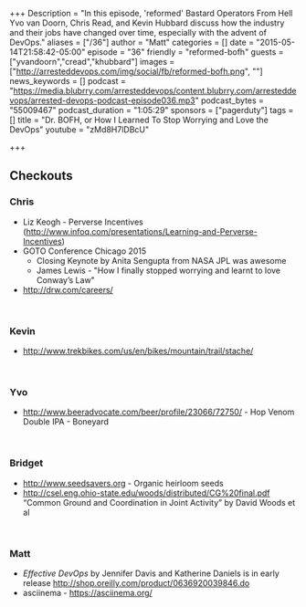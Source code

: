 +++
Description = "In this episode, 'reformed' Bastard Operators From Hell Yvo van Doorn, Chris Read, and Kevin Hubbard discuss how the industry and their jobs have changed over time, especially with the advent of DevOps."
aliases = ["/36"]
author = "Matt"
categories = []
date = "2015-05-14T21:58:42-05:00"
episode = "36"
friendly = "reformed-bofh"
guests = ["yvandoorn","cread","khubbard"]
images = ["http://arresteddevops.com/img/social/fb/reformed-bofh.png", ""]
news_keywords = []
podcast = "https://media.blubrry.com/arresteddevops/content.blubrry.com/arresteddevops/arrested-devops-podcast-episode036.mp3"
podcast_bytes = "55009467"
podcast_duration = "1:05:29"
sponsors = ["pagerduty"]
tags = []
title = "Dr. BOFH, or How I Learned To Stop Worrying and Love the DevOps"
youtube = "zMd8H7lDBcU"

+++
<h2>Checkouts</h2>
<h3>Chris</h3>
<ul>
	<li>Liz Keogh - Perverse Incentives (<a href="http://www.infoq.com/presentations/Learning-and-Perverse-Incentives">http://www.infoq.com/presentations/Learning-and-Perverse-Incentives</a>)</li>
	<li>GOTO Conference Chicago 2015
<ul>
	<li>Closing Keynote by Anita Sengupta from NASA JPL was awesome</li>
	<li>James Lewis - "How I finally stopped worrying and learnt to love Conway’s Law"</li>
</ul>
</li>
	<li><a href="http://drw.com/careers/">http://drw.com/careers/</a></li>
</ul>
&nbsp;
<h3>Kevin</h3>
<ul>
	<li><a href="http://www.trekbikes.com/us/en/bikes/mountain/trail/stache/">http://www.trekbikes.com/us/en/bikes/mountain/trail/stache/</a></li>
</ul>
&nbsp;
<h3>Yvo</h3>
<ul>
	<li><a href="http://www.beeradvocate.com/beer/profile/23066/72750/">http://www.beeradvocate.com/beer/profile/23066/72750/</a> - Hop Venom Double IPA - Boneyard</li>
</ul>
&nbsp;
<h3>Bridget</h3>
<ul>
	<li><a href="http://www.seedsavers.org">http://www.seedsavers.org</a> - Organic heirloom seeds</li>
	<li><a href="http://csel.eng.ohio-state.edu/woods/distributed/CG%20final.pdf">http://csel.eng.ohio-state.edu/woods/distributed/CG%20final.pdf</a> “Common Ground and Coordination in Joint Activity” by David Woods et al</li>
</ul>
&nbsp;
<h3>Matt</h3>
<ul>
	<li><i>Effective DevOps</i> by Jennifer Davis and Katherine Daniels is in early release <a href="http://shop.oreilly.com/product/0636920039846.do">http://shop.oreilly.com/product/0636920039846.do</a></li>
	<li>asciinema - <a href="https://asciinema.org/">https://asciinema.org/</a></li>
</ul>
